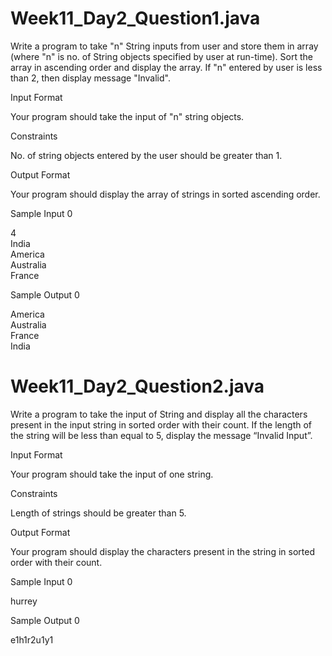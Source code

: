 # Week11_Day2_Question1.java

Write a program to take "n" String inputs from user and store them in array (where "n" is no. of String objects specified by user at run-time). Sort the array in ascending order and display the array. If "n" entered by user is less than 2, then display message "Invalid".

Input Format

Your program should take the input of "n" string objects.

Constraints

No. of string objects entered by the user should be greater than 1.

Output Format

Your program should display the array of strings in sorted ascending order.

Sample Input 0

4<br>
India<br>
America<br>
Australia<br>
France

Sample Output 0

America<br>
Australia<br>
France<br>
India<br>

# Week11_Day2_Question2.java

Write a program to take the input of String and display all the characters present in the input string in sorted order with their count. If the length of the string will be less than equal to 5, display the message “Invalid Input”.

Input Format

Your program should take the input of one string.

Constraints

Length of strings should be greater than 5.

Output Format

Your program should display the characters present in the string in sorted order with their count.

Sample Input 0

hurrey

Sample Output 0

e1h1r2u1y1
